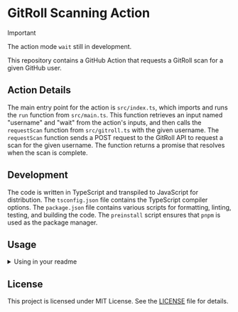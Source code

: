 # GitRoll Scanning Action

> [!IMPORTANT]
> The action mode `wait` still in development.

This repository contains a GitHub Action that requests a GitRoll scan for a given GitHub user.

## Action Details

The main entry point for the action is `src/index.ts`, which imports and runs
the `run` function from `src/main.ts`. This function retrieves an input named
"username" and "wait" from the action's inputs, and then calls the `requestScan` function from `src/gitroll.ts` with the
given username. The `requestScan` function sends a POST request to the GitRoll API to request a scan for the given
username. The function returns a promise that resolves when the scan is complete.

## Development

The code is written in TypeScript and transpiled to JavaScript for distribution.
The `tsconfig.json` file contains the TypeScript compiler options. The
`package.json` file contains various scripts for formatting, linting, testing,
and building the code. The `preinstall` script ensures that `pnpm` is used as
the package manager.

## Usage

<details>
<summary>Using in your readme</summary>

To use this action in your repository, you can create a workflow file in the
`.github/workflows` directory.
For example, you can create a file named
`scan.yml` with the following content:

```yaml

name: Scan

on:
  schedule:
    - cron: "30 0 * * *"
  workflow_dispatch:

jobs:
  scan:
    runs-on: ubuntu-latest
    steps:
      - name: GitRoll Scan
        uses: brenoepics/gitroll-action@v0.1.0
```

This workflow will run every day at midnight and request a scan for the repository owner username,
you can also specify the username with the `username` input.

```yaml
      - name: GitRoll Scan
        uses: brenoepics/gitroll-action@v0.1.0
        with:
          username: 'brenoepics'
```

Result:

`<a href="https://gitroll.io/profile/<gitroll-id>" target="_blank"><img src="https://gitroll.io/api/badges/profiles/v1/<gitroll-id>" alt="GitRoll Profile Badge"/></a>`

<a href="https://gitroll.io/profile/udhZiC3HdZ5Sd0oAH3pQ7wAGhACi1" target="_blank"><img src="https://gitroll.io/api/badges/profiles/v1/udhZiC3HdZ5Sd0oAH3pQ7wAGhACi1" alt="GitRoll Profile Badge"/></a>
</details>

## License

This project is licensed under MIT License.
See the [LICENSE](LICENSE) file for
details.

